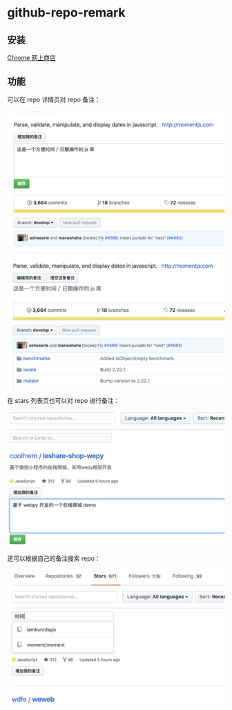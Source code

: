 # github-repo-remark

## 安装

[Chrome 网上商店](https://chrome.google.com/webstore/detail/github-repo-remark/pkepkgjchpahghcfdmdokoonapagblem)

## 功能

可以在 repo 详情页对 repo 备注：

![](//raw.githubusercontent.com/hanzichi/github-remarks/master/screenshots/git-remarks-0.png)

![](//raw.githubusercontent.com/hanzichi/github-remarks/master/screenshots/git-remarks-1.png)

在 stars 列表页也可以对 repo 进行备注：

![](//raw.githubusercontent.com/hanzichi/github-remarks/master/screenshots/git-remarks-2.png)

还可以根据自己的备注搜索 repo：

![](//raw.githubusercontent.com/hanzichi/github-remarks/master/screenshots/git-remarks-3.png)
